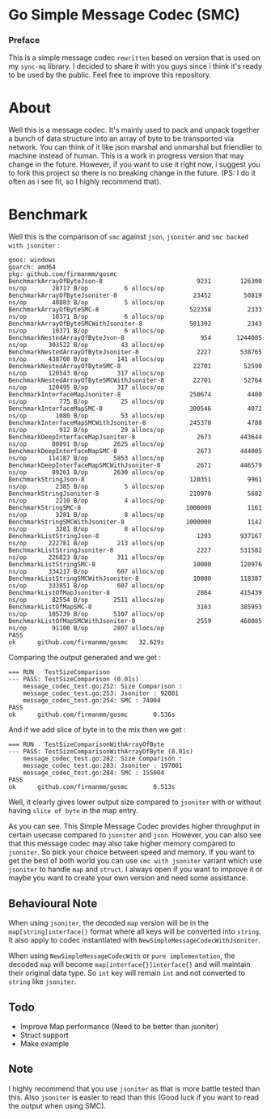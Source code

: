 # Go Simple Message Codec (SMC)

### Preface
This is a simple message codec `rewritten` based on version that is used on my `sync-mq` library. I decided to share it with you guys since i think it's ready to be used by the public. Feel free to improve this repository.

# About
Well this is a message codec. It's mainly used to pack and unpack together a bunch of data structure into an array of byte to be transported via network. You can think of it like json marshal and unmarshal but friendlier to machine instead of human. This is a work in progress version that may change in the future. However, if you want to use it right now, i suggest you to fork this project so there is no breaking change in the future. (PS: I do it often as i see fit, so I highly recommend that). 

# Benchmark

Well this is the comparison of `smc` against `json`, `jsoniter` and `smc backed with jsoniter` :

```
goos: windows
goarch: amd64
pkg: github.com/firmanmm/gosmc
BenchmarkArrayOfByteJson-8                    	    9231	    126300 ns/op	   28717 B/op	       6 allocs/op
BenchmarkArrayOfByteJsoniter-8                	   23452	     50819 ns/op	   40883 B/op	       5 allocs/op
BenchmarkArrayOfByteSMC-8                     	  522358	      2333 ns/op	   10371 B/op	       6 allocs/op
BenchmarkArrayOfByteSMCWithJsoniter-8         	  501392	      2343 ns/op	   10371 B/op	       6 allocs/op
BenchmarkNestedArrayOfByteJson-8              	     954	   1244085 ns/op	  303522 B/op	      43 allocs/op
BenchmarkNestedArrayOfByteJsoniter-8          	    2227	    538765 ns/op	  438760 B/op	     141 allocs/op
BenchmarkNestedArrayOfByteSMC-8               	   22701	     52590 ns/op	  120543 B/op	     317 allocs/op
BenchmarkNestedArrayOfByteSMCWithJsoniter-8   	   22701	     52764 ns/op	  120495 B/op	     317 allocs/op
BenchmarkInterfaceMapJsoniter-8               	  250674	      4400 ns/op	     775 B/op	      25 allocs/op
BenchmarkInterfaceMapSMC-8                    	  300546	      4072 ns/op	    1080 B/op	      53 allocs/op
BenchmarkInterfaceMapSMCWithJsoniter-8        	  245378	      4788 ns/op	     912 B/op	      29 allocs/op
BenchmarkDeepInterfaceMapJsoniter-8           	    2673	    443644 ns/op	   80891 B/op	    2625 allocs/op
BenchmarkDeepInterfaceMapSMC-8                	    2673	    444005 ns/op	  114187 B/op	    5853 allocs/op
BenchmarkDeepInterfaceMapSMCWithJsoniter-8    	    2671	    446579 ns/op	   89261 B/op	    2630 allocs/op
BenchmarkStringJson-8                         	  120351	      9961 ns/op	    2385 B/op	       5 allocs/op
BenchmarkStringJsoniter-8                     	  210970	      5682 ns/op	    2210 B/op	       4 allocs/op
BenchmarkStringSMC-8                          	 1000000	      1161 ns/op	    3281 B/op	       8 allocs/op
BenchmarkStringSMCWithJsoniter-8              	 1000000	      1142 ns/op	    3281 B/op	       8 allocs/op
BenchmarkListStringJson-8                     	    1293	    937167 ns/op	  222781 B/op	     213 allocs/op
BenchmarkListStringJsoniter-8                 	    2227	    531582 ns/op	  226823 B/op	     311 allocs/op
BenchmarkListStringSMC-8                      	   10000	    120976 ns/op	  334217 B/op	     607 allocs/op
BenchmarkListStringSMCWithJsoniter-8          	   10000	    118387 ns/op	  333851 B/op	     607 allocs/op
BenchmarkListOfMapJsoniter-8                  	    2864	    415439 ns/op	   82554 B/op	    2511 allocs/op
BenchmarkListOfMapSMC-8                       	    3163	    385953 ns/op	  105739 B/op	    5107 allocs/op
BenchmarkListOfMapSMCWithJsoniter-8           	    2559	    468085 ns/op	   91100 B/op	    2807 allocs/op
PASS
ok  	github.com/firmanmm/gosmc	32.629s
```

Comparing the output generated and we get :
```
=== RUN   TestSizeComparison
--- PASS: TestSizeComparison (0.01s)
    message_codec_test.go:252: Size Comparison :
    message_codec_test.go:253: Jsoniter : 92001
    message_codec_test.go:254: SMC : 74004
PASS
ok      github.com/firmanmm/gosmc       0.536s
```
And if we add slice of byte in to the mix then we get : 
```
=== RUN   TestSizeComparisonWithArrayOfByte
--- PASS: TestSizeComparisonWithArrayOfByte (0.01s)
    message_codec_test.go:282: Size Comparison :
    message_codec_test.go:283: Jsoniter : 197001
    message_codec_test.go:284: SMC : 155004
PASS
ok      github.com/firmanmm/gosmc       0.513s
```
Well, it clearly gives lower output size compared to `jsoniter` with or without having `slice of byte` in the map entry.

As you can see. This Simple Message Codec provides higher throughput in certain usecase compared to `jsoniter` and `json`. However, you can also see that this message codec may also take higher memory compared to `jsoniter`. So pick your choice between speed and memory. If you want to get the best of both world you can use `smc with jsoniter` variant which use `jsoniter` to handle `map` and `struct`. I always open if you want to improve it or maybe you want to create your own version and need some assistance.

## Behavioural Note
When using `jsoniter`, the decoded `map` version will be in the `map[string]interface{}` format where all keys will be converted into `string`. It also apply to codec instantiated with `NewSimpleMessageCodecWithJsoniter`. 

When using `NewSimpleMessageCodecWith` or `pure implementation`, the decoded `map` will become `map[interface{}]interface{}` and will maintain their original data type. So `int` key will remain `int` and not converted to `string` like `jsoniter`.

## Todo
- Improve Map performance (Need to be better than jsoniter)
- Struct support
- Make example

## Note
I highly recommend that you use `jsoniter` as that is more battle tested than this. Also `jsoniter` is easier to read than this (Good luck if you want to read the output when using SMC).
